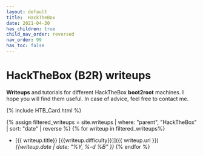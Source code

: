 ```yaml
---
layout: default
title:  HackTheBox
date: 2021-04-30
has_children: true
child_nav_order: reversed
nav_order: 99
has_toc: false
---
```


# HackTheBox (B2R) writeups
**Writeups** and tutorials for different HackTheBox **boot2root** machines.
I hope you will find them useful. In case of advice, feel free to contact me.

{% include HTB_Card.html %}


{% assign filtered_writeups = site.writeups | where: "parent", "HackTheBox" | sort: "date" | reverse %}
{% for writeup in filtered_writeups%}
- [{{ writeup.title}} \[{{writeup.difficulty}}\]]({{ writeup.url }})<br>
*{{writeup.date | date: "%Y, %-d %B" }}*
{% endfor %}